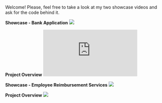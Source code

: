 Welcome!
Please, feel free to take a look at my two showcase videos and ask for the code behind it.

**Showcase - Bank Application** 
![](https://github.com/Vianesse/Showcase-BankApp/blob/main/Showcase%20Bank%20Application%20video.gif)

**Project Overview**
![](https://github.com/Vianesse/Showcase-BankApp/blob/main/README.md)

**Showcase - Employee Reimbursement Services** 
![](https://github.com/Vianesse/Showcase-ERS/blob/main/Showcase%20ERS%20video%20with%20Back%20End.gif)

**Project Overview**
![](https://github.com/Vianesse/Showcase-ERS)
